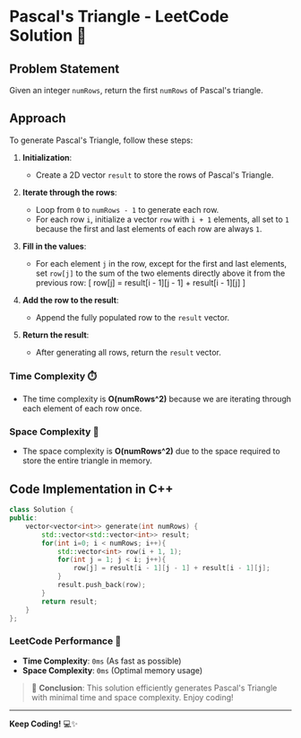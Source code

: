 
# Pascal's Triangle - LeetCode Solution 🚀

## Problem Statement
Given an integer `numRows`, return the first `numRows` of Pascal's triangle.

## Approach

To generate Pascal's Triangle, follow these steps:

1. **Initialization**:
   - Create a 2D vector `result` to store the rows of Pascal's Triangle.

2. **Iterate through the rows**:
   - Loop from `0` to `numRows - 1` to generate each row.
   - For each row `i`, initialize a vector `row` with `i + 1` elements, all set to `1` because the first and last elements of each row are always `1`.

3. **Fill in the values**:
   - For each element `j` in the row, except for the first and last elements, set `row[j]` to the sum of the two elements directly above it from the previous row:
     \[
     row[j] = result[i - 1][j - 1] + result[i - 1][j]
     \]

4. **Add the row to the result**:
   - Append the fully populated row to the `result` vector.

5. **Return the result**:
   - After generating all rows, return the `result` vector.

### Time Complexity ⏱️
- The time complexity is **O(numRows^2)** because we are iterating through each element of each row once.

### Space Complexity 💾
- The space complexity is **O(numRows^2)** due to the space required to store the entire triangle in memory.

## Code Implementation in C++

```cpp
class Solution {
public:
    vector<vector<int>> generate(int numRows) {
        std::vector<std::vector<int>> result;
        for(int i=0; i < numRows; i++){
            std::vector<int> row(i + 1, 1);
            for(int j = 1; j < i; j++){
                row[j] = result[i - 1][j - 1] + result[i - 1][j];
            }
            result.push_back(row);
        }
        return result;
    }
};
```

### LeetCode Performance 💯
- **Time Complexity**: `0ms` (As fast as possible)
- **Space Complexity**: `0ms` (Optimal memory usage)
  
> 🚀 **Conclusion**: This solution efficiently generates Pascal's Triangle with minimal time and space complexity. Enjoy coding!

---

**Keep Coding!** 💻✨
